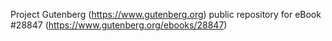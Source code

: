 Project Gutenberg (https://www.gutenberg.org) public repository for eBook #28847 (https://www.gutenberg.org/ebooks/28847)
